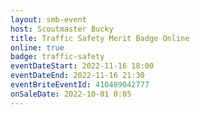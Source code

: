 ```yaml
---
layout: smb-event
host: Scoutmaster Bucky
title: Traffic Safety Merit Badge Online
online: true
badge: traffic-safety
eventDateStart: 2022-11-16 18:00
eventDateEnd: 2022-11-16 21:30
eventBriteEventId: 410489042777
onSaleDate: 2022-10-01 0:05
---
```

